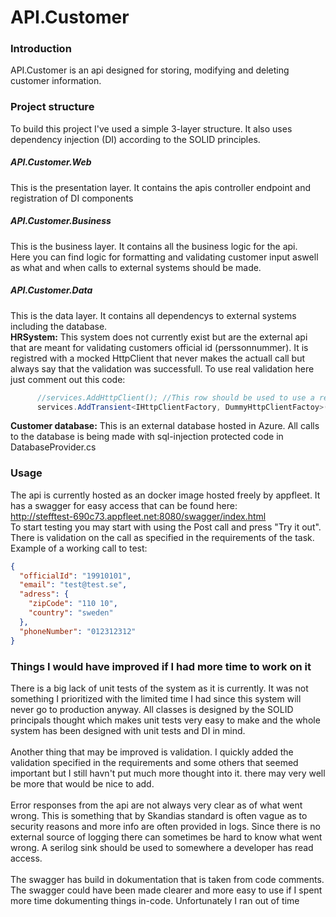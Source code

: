 # API.Customer

### Introduction
API.Customer is an api designed for storing, modifying and deleting customer information.

### Project structure
To build this project I've used a simple 3-layer structure. It also uses dependency injection (DI) according to the SOLID principles. <br />
##### API.Customer.Web
This is the presentation layer. It contains the apis controller endpoint and registration of DI components
##### API.Customer.Business
This is the business layer. It contains all the business logic for the api. <br /> 
Here you can find logic for formatting and validating customer input aswell as what and when calls to external systems should be made.
##### API.Customer.Data
This is the data layer. It contains all dependencys to external systems including the database. <br />
<b>HRSystem:</b> This system does not currently exist but are the external api that are meant for validating customers official id (perssonnummer). 
It is registred with a mocked HttpClient that never makes the actuall call but always say that the validation was successfull. To use real validation here just comment out this code:

```cs
      //services.AddHttpClient(); //This row should be used to use a real IHTTPClientFactory
      services.AddTransient<IHttpClientFactory, DummyHttpClientFactoy>();  //Mocked client since this system dosn't exist at the moment
```
<b>Customer database:</b> This is an external database hosted in Azure. All calls to the database is being made with sql-injection protected code in DatabaseProvider.cs

### Usage
The api is currently hosted as an docker image hosted freely by appfleet. It has a swagger for easy access that can be found here: <br />
<a>http://stefftest-690c73.appfleet.net:8080/swagger/index.html</a> <br />
To start testing you may start with using the Post call and press "Try it out". There is validation on the call as specified in the requirements of the task.
Example of a working call to test:
```json
{
  "officialId": "19910101",
  "email": "test@test.se",
  "adress": {
    "zipCode": "110 10",
    "country": "sweden"
  },
  "phoneNumber": "012312312"
}
```

### Things I would have improved if I had more time to work on it
There is a big lack of unit tests of the system as it is currently. It was not something I prioritized with the limited time I had since this system will never go to production anyway.
All classes is designed by the SOLID principals thought which makes unit tests very easy to make and the whole system has been designed with unit tests and DI in mind. 
<br /> <br />
Another thing that may be improved is validation. I quickly added the validation specified in the requirements and some others that seemed important but I still havn't put much more thought into it.
there may very well be more that would be nice to add.
<br /> <br />
Error responses from the api are not always very clear as of what went wrong. This is something that by Skandias standard is often vague as to security reasons and more info are often provided in logs.
Since there is no external source of logging there can sometimes be hard to know what went wrong. A serilog sink should be used to somewhere a developer has read access.
<br /> <br />
The swagger has build in dokumentation that is taken from code comments. The swagger could have been made clearer and more easy to use if I spent more time dokumenting things in-code. Unfortunately I ran out of time
